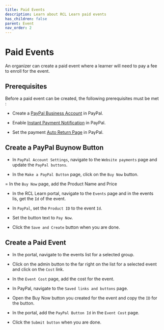 ```yaml
---
title: Paid Events
description: Learn about RCL Learn paid events
has_children: false
parent: Event
nav_order: 2
---
```



# Paid Events

An organizer can create a paid event where a learner will need to pay a fee to enroll for the event.

## Prerequisites

Before a paid event can be created, the following prerequisites must be met :

- Create a [PayPal Business Account](/payment/payment#paypal-account) in PayPal.

- Enable [Instant Payment Notification](/payment/payment#setting-up-instant-payment-notification-ipn-in-paypal) in PayPal.

- Set the payment [Auto Return Page](/payment/payment#set-the-auto-return-page) in PayPal.

## Create a PayPal Buynow Button

- In ``PayPal Account Settings``, navigate to the ``Website payments`` page and update the ``PayPal buttons``.

- In the ``Make a PayPal Button`` page, click on the ``Buy Now`` button.

= In the ``Buy Now`` page, add the Product Name and Price

- In the RCL Learn portal, navigate to the ``Events`` page and in the events lis, get the ``Id`` of the event.

- In ``PayPal``, set the ``Product ID`` to the event ``Id``.

- Set the button text to ``Pay Now``.

- Click the ``Save and Create`` button when you are done.

## Create a Paid Event

- In the portal, navigate to the events list for a selected group. 

- Click on the admin button to the far right on the list for a selected event and click on the ``Cost`` link.

- In the ``Event Cost`` page, add the cost for the event.

- In PayPal, navigate to the ``Saved links and buttons`` page.

- Open the Buy Now button you created for the event and copy the ``ID`` for the button.

- In the portal, add the ``PayPal Button Id`` in the ``Event Cost`` page.

- Click the ``Submit button`` when you are done.

